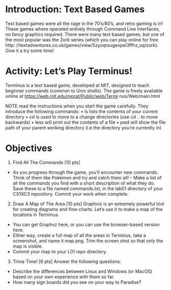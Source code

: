 # Introduction: Text Based Games

Text based games were all the rage in the 70’s/80’s, and retro gaming is in! These games where operated
entirely through Command Line Interfaces, no fancy graphics required. There were many text based
games, but one of the most popular was the Zork series (which you can play online for free http:
//textadventures.co.uk/games/view/5zyoqrsugeopel3ffhz_vq/zork). Give it a try some time!

# Activity: Let’s Play Terminus!
Terminus is a text based game, developed at MIT, designed to teach beginner commands (common to Unix shells). The game is freely available online at https://web.mit.edu/mprat/Public/web/Termi
nus/Web/main.html

NOTE read the instructions when you start the game carefully. They introduce the following commands:
• ls lists the contents of your current directory
• cd is used to move to a change directories (use cd .. to move backwards)
• less will print out the contents of a file
• pwd will show the file path of your parent working directory (i.e the directory you’re currently in)

# Objectives
1. Find All The Commands [10 pts]
- As you progress through the game, you’ll encounter new commands. Think of them like Pokemon
and try and catch them all!
– Make a list of all the commands you find with a short description of what they do. Save these
to a file named commands.txt, in the lab01 directory of your CS1XC3 repository. Commit
your work when complete.

2. Draw A Map of The Area [10 pts]
Graphviz is an extremely powerful tool for creating diagrams and flow charts. Let’s use it to make a map
of the locations in Terminus.
- You can get Graphvz here, or you can use the browser-based version here.
- Either way, create a full map of all the areas in Terminus, take a screenshot, and name it map.png. Trim the screen shot so that only the map is visible.
- Commit your map to your L01 repo directory.

3. Trivia Time! [6 pts]
Answer the following questions:
- Describe the differences between Linux and Windows (or MacOS) based on your own experience
with them so far.
- How many sign boards did you see on your way to Paradise?

